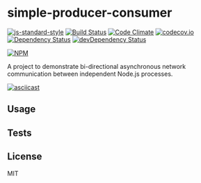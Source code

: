 simple-producer-consumer
========================
[![js-standard-style](https://img.shields.io/badge/code%20style-standard-brightgreen.svg)](http://standardjs.com/)
[![Build Status](https://travis-ci.org/cflynn07/simple-producer-consumer.svg)](https://travis-ci.org/cflynn07/simple-producer-consumer)
[![Code Climate](https://codeclimate.com/github/cflynn07/simple-producer-consumer/badges/gpa.svg)](https://codeclimate.com/github/cflynn07/simple-producer-consumer)
[![codecov.io](https://codecov.io/github/cflynn07/simple-producer-consumer/coverage.svg?branch=master)](https://codecov.io/github/cflynn07/simple-producer-consumer?branch=master)
[![Dependency Status](https://david-dm.org/cflynn07/simple-producer-consumer.svg)](https://david-dm.org/cflynn07/simple-producer-consumer)
[![devDependency Status](https://david-dm.org/cflynn07/simple-producer-consumer/dev-status.svg)](https://david-dm.org/cflynn07/simple-producer-consumer#info=devDependencies)

[![NPM](https://nodei.co/npm/array-subtract.png?compact=true)](https://nodei.co/npm/array-subtract/)

A project to demonstrate bi-directional asynchronous network communication between independent
Node.js processes.

[![asciicast](https://asciinema.org/a/3dmqbxi0n8t0fk8gfab0bw99k.png)](https://asciinema.org/a/3dmqbxi0n8t0fk8gfab0bw99k)

Usage
-----

Tests
-----

License
-------
MIT
